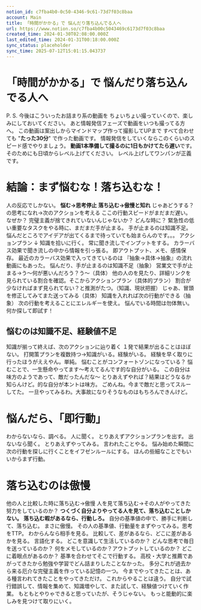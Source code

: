 ```yaml
---
notion_id: c7fba4b0-0c50-4346-9c61-73d7f03c8baa
account: Main
title: 「時間がかかる」で 悩んだり落ち込んでる人へ
url: https://www.notion.so/c7fba4b00c5043469c6173d7f03c8baa
created_time: 2024-01-30T02:08:00.000Z
last_edited_time: 2024-01-31T00:18:00.000Z
sync_status: placeholder
sync_time: 2025-07-12T15:01:15.043737
---
```

# 「時間がかかる」で 悩んだり落ち込んでる人へ

P. S.
今後はこういったお詰まり系の動画を
ちょいちょい撮っていくので、楽しみにしておいてください。
あと情報発信フェーズで動画をいつも撮ってる方へ。
この動画は案出しからマインドマップ作って撮影してUPまで
すべて合わせても "**たった30分**" で作った動画です。
情報発信をしていくならこのくらいのスピード感でやりましょう。
**動画1本準備して撮るのに1日もかけてたら遅い**です。
そのためにも日頃からレベル上げてください。
レベル上げしてワンパンが正義です。
# 結論：まず悩むな！落ち込むな！
人の反応でしかない。
**悩む→思考停止**
**落ち込む→傲慢と知れ**
じゃあどうする？の思考になれ→次のアクションを考える
ここの行動スピードがまだまだ遅い。なぜか？
完璧主義が捨てきれていないんじゃないか？
どんな時に？
緊急性の低い重要なタスクをやる時に、まだまだ手が止まる。
手が止まるのは知識不足。
悩んだところでアイデアが出てくるまで待っていても始まらんのです。。。
アクションプラン
↓
知識を拾いに行く。
常に聞き流しでインプットをする。
カラーバス効果で聞き流しの中から情報を引っ張る。
即アウトプット、メモ、感情保存。
最近のカラーバス効果で入ってきているのは
『抽象→具体→抽象』の流れ
動画にもあった。
悩んだり、手が止まるのは知識不足（抽象）
営業文で手が止まる→う〜何が悪いんだろう？う〜（具体）
他の人のを見たり、詳細リンクを見られている割合を確認。そこからアクションプラン（具体的プラン）
割合が少なければまず見られてない？と推測がたつ。（知識、現状把握）
じゃあ、冒頭を修正してみてまた送ってみる（具体）
知識を入れれば次の行動ができる（抽象）
次の行動を考えることにエレルギーを使え。
悩んでいる時間は勿体無い。
何か探して即試す！
## 悩むのは知識不足、経験値不足
知識が揃って終えば、次のアクションに辿り着く
１発で結果が出ることはほぼない。
打開策プランを複数持つ→知識がいる。経験がいる。
経験を早く取りに行ったほうがええやん。単純。
悩むことがコンフォートゾンになっている？
悩むことで、一生懸命やってます〜考えてるんです的な自分がいる。
この自分は味方のようであって、敵だったんだな〜
とりあえずやれば？結果はどうなるか知らんけど。的な自分が本ントは味方。
ごめんね。今まで敵だと思ってスルーしてた。
一旦やってみるわ。大事故になりそうなものはもちろんできんけど。
# 悩んだら、「即行動」
わからないなら、調べる。
人に聞く。
とりあえずアクションプランを出す。
出ないなら聞く。
とりあえずやってみる。
言われたことやる。
悩み始めた瞬間に次の行動を探しに行くことをイフゼンルールにする。
ほんの些細なことでもいいからまず行動。
# 落ち込むのは傲慢
他の人と比較した時に落ち込む→傲慢
人を見て落ち込む→その人がやってきた努力をしているのか？
**つくづく自分よりやってる人を見て、落ち込むことしかない。**
**落ち込む暇があるなら、行動しろ。**
自分の基準値の中で、勝手に判断して、落ち込む。
まさに傲慢。
その人の基準値、行動量をまずやってみる。思考をTTP。
わからんなら相手を見る。
比較して、差があるなら、どこに差があるかを見る。
言語化する。
どこを意識して生活しているのか？
どんな思考で毎日を送っているのか？
何をメモしているのか？アウトプットしているのか？
どこに着眼点があるのか？
基準を合わせてそこで行動する。
高校・大学と推薦であがってきたから勉強や学習でどん詰まりしたことなかった。
多分これが過去から来る厄介な完璧主義を作っている記憶の一つ。
今までやってきたことは、ある種言われてきたことをやってきただけ。
これからやることは違う。
自分で試行錯誤して、情報を集めて、知識増やして、また試して、経験値つけていく作業。
もともとやりゃできると思っていたが、そうじゃない。
もっと能動的に楽しみを見つけて取りにいく。